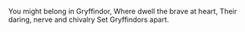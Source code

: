 You might belong in Gryffindor,
Where dwell the brave at heart,
Their daring, nerve and chivalry
Set Gryffindors apart.

